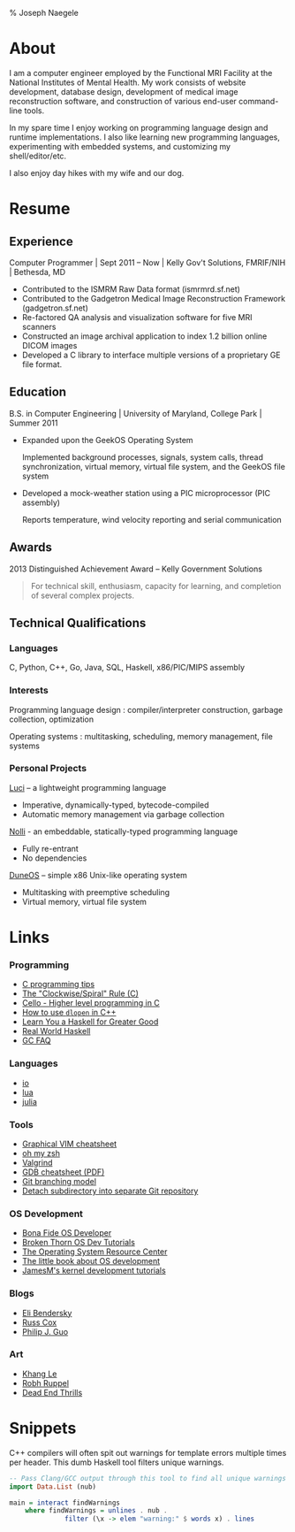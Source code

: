 % Joseph Naegele

About
=====

I am a computer engineer employed by the Functional MRI Facility at the
National Institutes of Mental Health. My work consists of website development,
database design, development of medical image reconstruction software,
and construction of various end-user command-line tools.

In my spare time I  enjoy working on programming language design and runtime
implementations. I also like learning new programming languages, experimenting
with embedded systems, and customizing my shell/editor/etc.

I also enjoy day hikes with my wife and our dog.

Resume
======

Experience
----------

Computer Programmer | Sept 2011 – Now | Kelly Gov't Solutions, FMRIF/NIH | Bethesda, MD

- Contributed to the ISMRM Raw Data format (ismrmrd.sf.net)
- Contributed to the Gadgetron Medical Image Reconstruction Framework (gadgetron.sf.net)
- Re-factored QA analysis and visualization software for five MRI scanners
- Constructed an image archival application to index 1.2 billion online DICOM images
- Developed a C library to interface multiple versions of a proprietary GE file format.

Education
---------

B.S. in Computer Engineering | University of Maryland, College Park | Summer 2011

- Expanded upon the GeekOS Operating System

    Implemented background processes, signals, system calls,
    thread synchronization, virtual memory, virtual file system,
    and the GeekOS file system

- Developed a mock-weather station using a PIC microprocessor (PIC assembly)

    Reports temperature, wind velocity reporting and serial communication

Awards
------

2013 Distinguished Achievement Award – Kelly Government Solutions

> For technical skill, enthusiasm, capacity for learning, and completion of several complex projects.

Technical Qualifications
------------------------

### Languages
C, Python, C++, Go, Java, SQL, Haskell, x86/PIC/MIPS assembly

### Interests
Programming language design
:   compiler/interpreter construction, garbage collection, optimization

Operating systems
:   multitasking, scheduling, memory management, file systems

### Personal Projects

[Luci](http://josephnaegele.com/luci) – a lightweight programming language

- Imperative, dynamically-typed, bytecode-compiled
- Automatic memory management via garbage collection

[Nolli](https://github.com/naegelejd/nolli) - an embeddable, statically-typed programming language

- Fully re-entrant
- No dependencies

[DuneOS](https://github.com/naegelejd/duneOS) – simple x86 Unix-like operating system

- Multitasking with preemptive scheduling
- Virtual memory, virtual file system


Links
=====

### Programming

- [C programming tips](http://www.pgbovine.net/c-programming-tips.htm)
- [The "Clockwise/Spiral" Rule (C)](http://c-faq.com/decl/spiral.anderson.html)
- [Cello - Higher level programming in C](http://libcello.org/)
- [How to use `dlopen` in C++](http://tldp.org/HOWTO/C++-dlopen/)
- [Learn You a Haskell for Greater Good](http://learnyouahaskell.com/)
- [Real World Haskell](http://book.realworldhaskell.org/)
- [GC FAQ](http://www.iecc.com/gclist/GC-faq.html)

### Languages

- [io](http://iolanguage.org)
- [lua](http://www.lua.org)
- [julia](http://julialang.org)

### Tools

- [Graphical VIM cheatsheet](http://www.viemu.com/vi-vim-cheat-sheet.gif)
- [oh my zsh](http://ohmyz.sh/)
- [Valgrind](http://valgrind.org/docs/manual/quick-start.html)
- [GDB cheatsheet (PDF)](http://darkdust.net/files/GDB%20Cheat%20Sheet.pdf)
- [Git branching model](http://nvie.com/posts/a-successful-git-branching-model/)
- [Detach subdirectory into separate Git repository](http://stackoverflow.com/questions/359424/detach-subdirectory-into-separate-git-repository)

### OS Development

- [Bona Fide OS Developer](http://www.osdever.net/tutorials/view/writing-a-simple-c-kernel)
- [Broken Thorn OS Dev Tutorials](http://www.brokenthorn.com/Resources/OSDevIndex.html)
- [The Operating System Resource Center](http://www.nondot.org/sabre/os/articles)
- [The little book about OS development](http://littleosbook.github.io/)
- [JamesM's kernel development tutorials](http://www.jamesmolloy.co.uk/tutorial_html/index.html)

### Blogs

- [Eli Bendersky](http://eli.thegreenplace.net/)
- [Russ Cox](http://research.swtch.com/)
- [Philip J. Guo](http://www.pgbovine.net/intro.htm)

### Art

- [Khang Le](http://khang-le.com/)
- [Robh Ruppel](http://www.robhruppel.com/)
- [Dead End Thrills](http://deadendthrills.com/)

Snippets
========

C++ compilers will often spit out warnings for template errors multiple times
per header. This dumb Haskell tool filters unique warnings.

```haskell
-- Pass Clang/GCC output through this tool to find all unique warnings
import Data.List (nub)

main = interact findWarnings
    where findWarnings = unlines . nub .
              filter (\x -> elem "warning:" $ words x) . lines
```
